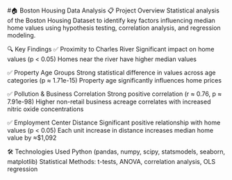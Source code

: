 #🏠 Boston Housing Data Analysis
📋 Project Overview
Statistical analysis of the Boston Housing Dataset to identify key factors influencing median home values using hypothesis testing, correlation analysis, and regression modeling.

🔍 Key Findings
✅ Proximity to Charles River
Significant impact on home values (p < 0.05)
Homes near the river have higher median values

✅ Property Age Groups
Strong statistical difference in values across age categories (p ≈ 1.71e-15)
Property age significantly influences home prices

✅ Pollution & Business Correlation
Strong positive correlation (r ≈ 0.76, p ≈ 7.91e-98)
Higher non-retail business acreage correlates with increased nitric oxide concentrations

✅ Employment Center Distance
Significant positive relationship with home values (p < 0.05)
Each unit increase in distance increases median home value by ≈$1,092

🛠️ Technologies Used
Python (pandas, numpy, scipy, statsmodels, seaborn, matplotlib)
Statistical Methods: t-tests, ANOVA, correlation analysis, OLS regression
